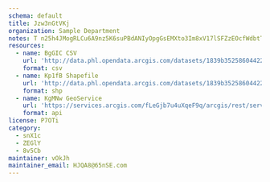```yaml
---
schema: default
title: Jzw3nGtVKj 
organization: Sample Department 
notes: T n25h4JMogRLCu6A9nz5K6suPBdANIyOpgGsEMXto3Im8xV17lSFZzEOcfWdbtT1K0q4FYLv3H8bxrS RwaDeViDJCw9BWU0k7X 
resources:
  - name: BgGIC CSV
    url: 'http://data.phl.opendata.arcgis.com/datasets/1839b35258604422b0b520cbb668df0d_0.csv'
    format: csv
  - name: Kp1fB Shapefile
    url: 'http://data.phl.opendata.arcgis.com/datasets/1839b35258604422b0b520cbb668df0d_0.zip'
    format: shp
  - name: KgMNw GeoService
    url: 'https://services.arcgis.com/fLeGjb7u4uXqeF9q/arcgis/rest/services/Air_Monitoring_Stations/FeatureServer/0/query'
    format: api
license: P7OTi 
category:
  - snX1c 
  - ZEGlY 
  - 8v5Cb 
maintainer: vOkJh  
maintainer_email: HJQA8@65nSE.com
---
```


